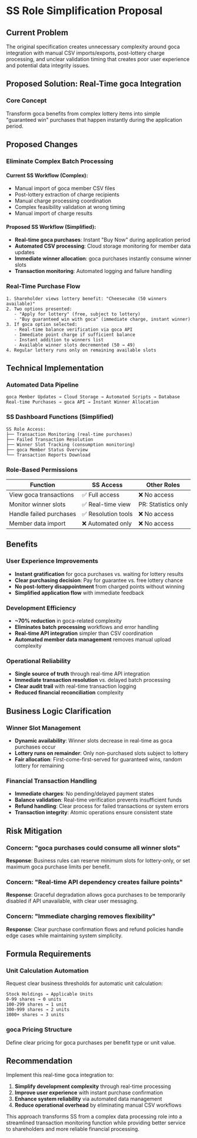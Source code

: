 # SS Role Simplification Proposal

## Current Problem

The original specification creates unnecessary complexity around goca integration with manual CSV imports/exports, post-lottery charge processing, and unclear validation timing that creates poor user experience and potential data integrity issues.

## Proposed Solution: Real-Time goca Integration

### **Core Concept**

Transform goca benefits from complex lottery items into simple "guaranteed win" purchases that happen instantly during the application period.

## Proposed Changes

### **Eliminate Complex Batch Processing**

#### **Current SS Workflow (Complex):**

- Manual import of goca member CSV files
- Post-lottery extraction of charge recipients
- Manual charge processing coordination
- Complex feasibility validation at wrong timing
- Manual import of charge results

#### **Proposed SS Workflow (Simplified):**

- **Real-time goca purchases**: Instant "Buy Now" during application period
- **Automated CSV processing**: Cloud storage monitoring for member data updates
- **Immediate winner allocation**: goca purchases instantly consume winner slots
- **Transaction monitoring**: Automated logging and failure handling

### **Real-Time Purchase Flow**

```
1. Shareholder views lottery benefit: "Cheesecake (50 winners available)"
2. Two options presented:
   - "Apply for lottery" (free, subject to lottery)
   - "Buy guaranteed win with goca" (immediate charge, instant winner)
3. If goca option selected:
   - Real-time balance verification via goca API
   - Immediate point charge if sufficient balance
   - Instant addition to winners list
   - Available winner slots decremented (50 → 49)
4. Regular lottery runs only on remaining available slots
```

## Technical Implementation

### **Automated Data Pipeline**

```
goca Member Updates → Cloud Storage → Automated Scripts → Database
Real-time Purchases → goca API → Instant Winner Allocation
```

### **SS Dashboard Functions (Simplified)**

```
SS Role Access:
├── Transaction Monitoring (real-time purchases)
├── Failed Transaction Resolution
├── Winner Slot Tracking (consumption monitoring)
├── goca Member Status Overview
└── Transaction Reports Download
```

### **Role-Based Permissions**

| Function                | SS Access           | Other Roles         |
| ----------------------- | ------------------- | ------------------- |
| View goca transactions  | ✅ Full access      | ❌ No access        |
| Monitor winner slots    | ✅ Real-time view   | PR: Statistics only |
| Handle failed purchases | ✅ Resolution tools | ❌ No access        |
| Member data import      | ❌ Automated only   | ❌ No access        |

## Benefits

### **User Experience Improvements**

- **Instant gratification** for goca purchases vs. waiting for lottery results
- **Clear purchasing decision**: Pay for guarantee vs. free lottery chance
- **No post-lottery disappointment** from charged points without winning
- **Simplified application flow** with immediate feedback

### **Development Efficiency**

- **~70% reduction** in goca-related complexity
- **Eliminates batch processing** workflows and error handling
- **Real-time API integration** simpler than CSV coordination
- **Automated member data management** removes manual upload complexity

### **Operational Reliability**

- **Single source of truth** through real-time API integration
- **Immediate transaction resolution** vs. delayed batch processing
- **Clear audit trail** with real-time transaction logging
- **Reduced financial reconciliation** complexity

## Business Logic Clarification

### **Winner Slot Management**

- **Dynamic availability**: Winner slots decrease in real-time as goca purchases occur
- **Lottery runs on remainder**: Only non-purchased slots subject to lottery
- **Fair allocation**: First-come-first-served for guaranteed wins, random lottery for remaining

### **Financial Transaction Handling**

- **Immediate charges**: No pending/delayed payment states
- **Balance validation**: Real-time verification prevents insufficient funds
- **Refund handling**: Clear process for failed transactions or system errors
- **Transaction integrity**: Atomic operations ensure consistent state

## Risk Mitigation

### **Concern**: "goca purchases could consume all winner slots"

**Response**: Business rules can reserve minimum slots for lottery-only, or set maximum goca purchase limits per benefit.

### **Concern**: "Real-time API dependency creates failure points"

**Response**: Graceful degradation allows goca purchases to be temporarily disabled if API unavailable, with clear user messaging.

### **Concern**: "Immediate charging removes flexibility"

**Response**: Clear purchase confirmation flows and refund policies handle edge cases while maintaining system simplicity.

## Formula Requirements

### **Unit Calculation Automation**

Request clear business thresholds for automatic unit calculation:

```
Stock Holdings → Applicable Units
0-99 shares → 0 units
100-299 shares → 1 unit
300-999 shares → 2 units
1000+ shares → 3 units
```

### **goca Pricing Structure**

Define clear pricing for goca purchases per benefit type or unit value.

## Recommendation

Implement this real-time goca integration to:

1. **Simplify development complexity** through real-time processing
2. **Improve user experience** with instant purchase confirmation
3. **Enhance system reliability** via automated data management
4. **Reduce operational overhead** by eliminating manual CSV workflows

This approach transforms SS from a complex data processing role into a streamlined transaction monitoring function while providing better service to shareholders and more reliable financial processing.
